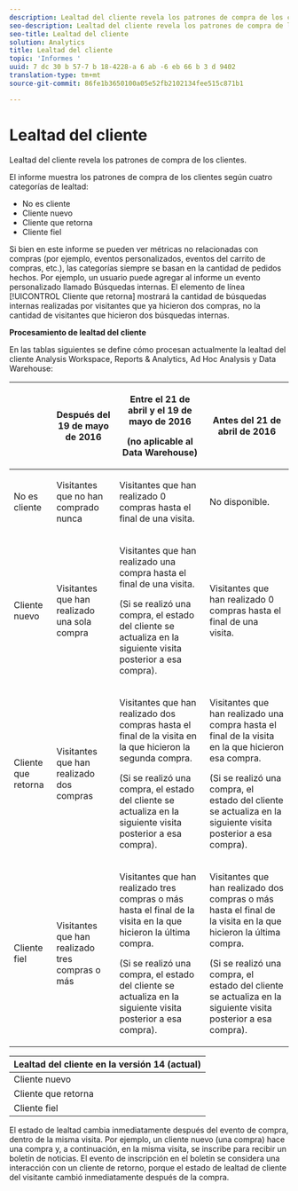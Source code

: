 ```yaml
---
description: Lealtad del cliente revela los patrones de compra de los clientes.
seo-description: Lealtad del cliente revela los patrones de compra de los clientes.
seo-title: Lealtad del cliente
solution: Analytics
title: Lealtad del cliente
topic: 'Informes '
uuid: 7 dc 30 b 57-7 b 18-4228-a 6 ab -6 eb 66 b 3 d 9402
translation-type: tm+mt
source-git-commit: 86fe1b3650100a05e52fb2102134fee515c871b1

---
```



# Lealtad del cliente

Lealtad del cliente revela los patrones de compra de los clientes.

El informe muestra los patrones de compra de los clientes según cuatro categorías de lealtad:

* No es cliente
* Cliente nuevo
* Cliente que retorna
* Cliente fiel

Si bien en este informe se pueden ver métricas no relacionadas con compras (por ejemplo, eventos personalizados, eventos del carrito de compras, etc.), las categorías siempre se basan en la cantidad de pedidos hechos. Por ejemplo, un usuario puede agregar al informe un evento personalizado llamado Búsquedas internas. El elemento de línea [!UICONTROL Cliente que retorna] mostrará la cantidad de búsquedas internas realizadas por visitantes que ya hicieron dos compras, no la cantidad de visitantes que hicieron dos búsquedas internas.

**Procesamiento de lealtad del cliente**

En las tablas siguientes se define cómo procesan actualmente la lealtad del cliente Analysis Workspace, Reports &amp; Analytics, Ad Hoc Analysis y Data Warehouse:

<table id="table_E6A5CA96BE5C47F29F09688A4D41BC60"> 
 <thead> 
  <tr> 
   <th colname="col1" class="entry"> </th> 
   <th colname="col2" class="entry"> <p>Después del 19 de mayo de 2016 </p> </th> 
   <th colname="col3" class="entry"> <p>Entre el 21 de abril y el 19 de mayo de 2016 </p> <p>(no aplicable al Data Warehouse) </p> </th> 
   <th colname="col4" class="entry"> <p>Antes del 21 de abril de 2016 </p> </th> 
  </tr>
 </thead>
 <tbody> 
  <tr> 
   <td colname="col1"> <p>No es cliente </p> </td> 
   <td colname="col2"> <p>Visitantes que no han comprado nunca </p> </td> 
   <td colname="col3"> <p>Visitantes que han realizado 0 compras hasta el final de una visita. </p> </td> 
   <td colname="col4"> <p>No disponible. </p> </td> 
  </tr> 
  <tr> 
   <td colname="col1"> <p>Cliente nuevo </p> </td> 
   <td colname="col2"> <p>Visitantes que han realizado una sola compra </p> </td> 
   <td colname="col3"> <p>Visitantes que han realizado una compra hasta el final de una visita. </p> <p>(Si se realizó una compra, el estado del cliente se actualiza en la siguiente visita posterior a esa compra). </p> </td> 
   <td colname="col4"> <p>Visitantes que han realizado 0 compras hasta el final de una visita. </p> </td> 
  </tr> 
  <tr> 
   <td colname="col1"> <p>Cliente que retorna </p> </td> 
   <td colname="col2"> <p>Visitantes que han realizado dos compras </p> </td> 
   <td colname="col3"> <p>Visitantes que han realizado dos compras hasta el final de la visita en la que hicieron la segunda compra. </p> <p>(Si se realizó una compra, el estado del cliente se actualiza en la siguiente visita posterior a esa compra). </p> </td> 
   <td colname="col4"> <p>Visitantes que han realizado una compra hasta el final de la visita en la que hicieron esa compra. </p> <p>(Si se realizó una compra, el estado del cliente se actualiza en la siguiente visita posterior a esa compra). </p> </td> 
  </tr> 
  <tr> 
   <td colname="col1"> <p>Cliente fiel </p> </td> 
   <td colname="col2"> <p>Visitantes que han realizado tres compras o más </p> </td> 
   <td colname="col3"> <p>Visitantes que han realizado tres compras o más hasta el final de la visita en la que hicieron la última compra. </p> <p>(Si se realizó una compra, el estado del cliente se actualiza en la siguiente visita posterior a esa compra). </p> </td> 
   <td colname="col4"> <p>Visitantes que han realizado dos compras o más hasta el final de la visita en la que hicieron la última compra. </p> <p>(Si se realizó una compra, el estado del cliente se actualiza en la siguiente visita posterior a esa compra). </p> </td> 
  </tr> 
 </tbody> 
</table>

| Lealtad del cliente en la versión 14 (actual) |
|---|
| Cliente nuevo | Una visita y una compra |
| Cliente que retorna | Más de una visita y dos compras |
| Cliente fiel | Más de una visita y más de tres compras |

El estado de lealtad cambia inmediatamente después del evento de compra, dentro de la misma visita. Por ejemplo, un cliente nuevo (una compra) hace una compra y, a continuación, en la misma visita, se inscribe para recibir un boletín de noticias. El evento de inscripción en el boletín se considera una interacción con un cliente de retorno, porque el estado de lealtad de cliente del visitante cambió inmediatamente después de la compra.

